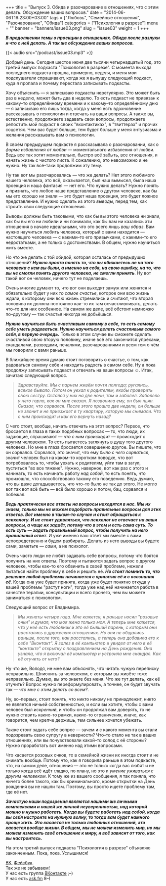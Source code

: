+++
title = "Выпуск 3. Обида и разочарование в отношениях, что с этим делать. Обсуждение ваших вопросов."
date = "2014-06-06T16:23:00+03:00"
tags = ["Любовь", "Семейные отношения", "Разочарование", "Обида"]
categories = ["Психология в разрезе"]
menu = ""
banner = "banners/issue03.png"
slug = "issue03"
weight = 1
+++

***В продолжении темы о проекции в отношениях. Обида после разлуки и что с ней делать. А так же обсуждение ваших вопросов.***

{{< audio src="/podcast/issue03.mp3" >}}

Добрый день. Сегодня шестое июня две тысячи четырнадцатый год, это третий выпуск подкаста "Психология в разрезе". С момента выхода последнего подкаста прошла, примерно, неделя, и меня мои подслушатели спрашивают, когда же я выпущу следующий подкаст, куда я пропала и почему перестала записывать подкасты.

Хочу объяснить — я записываю подкасты нерегулярно. Это может быть раз в неделю, может быть два в неделю. То есть подкаст не привязан к какому–то определённому времени и к какому–то определённому дню — я записываю его лишь тогда, когда у меня есть вдохновение рассказывать о психологии и отвечать на ваши вопросы. А также вы, естественно, продолжаете задавать свои вопросы, продолжаете репостить мой подкаст в своих "вконтактиках", в "твиттерах" и прочих соцсетях. Чем вас будет больше, тем будет больше у меня энтузиазма и желания рассказывать вам о психологии.
<!--more-->

В своём предыдущем подкасте я рассказывала о разочаровании, как о *форме избавления от любви* — моментального избавления от любви. Ведь все так хотят моментально, быстро всё забыть, все отношения, и начать жизнь с чистого листа. К сожалению, это невозможно и не нужно. Ну так всё–таки продолжим эту тему.

Ну так вот мы разочаровались — что же делать? Нет этого любимого нашего человека, это всё, оказывается, был наш вымысел, была наша проекция и наша фантазия — нет его. Что нужно делать? Нужно понять и признать, что любое наше представление о другом человеке, как бы мы его хорошо ни знали — это будет наша проекция, это будет ложное представление. И нужно сделать из этого *выводы*, перед тем, как строить свои следующие отношения.

Выводы должны быть таковыми, что как бы вы этого человека ни знали, как бы вы его ни любили и ни понимали, как бы вам ни казались эти отношения в начале идеальными, что это всего лишь *ваш образ*. Вам нужно научиться любить человека, который с вами находится — настоящего человека — с какими–то его привычками, с какими–то его недостатками, а не только с достоинствами. В общем, нужно научиться жить вместе.

Но что же делать с той обидой, которая осталась от предыдущих отношений? ***Нужно просто понять то, что вы обижаетесь не на того человека с кем вы были, а именно на себя, на свою ошибку, на то, что вы не смогли понять другого человека, не смогли принять***. Ну вот такой вот он человек, ничего тут не поделаешь.

Очень многие думают то, что вот они выходят замуж или женятся и обязательно будет у них *то самое счастье*, которое они всю жизнь ждали, к которому они всю жизнь стремились и считают, что вторая половина их должна постоянно как–то их там осчастливливать, делать что–то для них особенное. На самом же деле, всё обстоит немножко по–другому — так счастья никогда не добьёшься. 

***Нужно научиться быть счастливым самому в себе, то есть самому себе уметь радоваться. Нужно научиться делать счастливым самого себя, в первую очередь.*** Только в этом случае вы сможете сделать счастливой свою вторую половину, иначе всё это закончится упрёками, скандалами, разводами, печалями, разочарованиями и всем тем о чём мы говорили с вами раньше.

В ближайшее время думаю стоит поговорить о счастье, о том, как радоваться самому себе и находить радость в самом себе. Ну а пока продолжу записывать подкаст и отвечать на ваши вопросы ☺. Итак, зачитаю следующий вопрос.

>*Здравствуйте. Мы с парнем живём почти полгода; ругались, всякое бывало. Потом он уехал к родителям, якобы проверить свою сестру. Остался у них на две ночи, там и заболел. Заболело у него горло, как он мне сказал. Я позвонила ему, он был пьян. Сказал, что сорвался. После этого прошло две недели, он больше не звонит и не приезжает в ту квартиру, которую мы снимали. Что с ним происходит и как его вернуть назад?*

С чего стоит, вообще, начать отвечать на этот вопрос? Первое, что бросается в глаза в таких подобных вопросах — то, что люди, их задающие, спрашивают — *что с ним происходит* — происходит с другим человеком. То есть пытаетесь заглянуть в душу того другого человека. Но мне в глаза бросается совершенно другое. Вы пишете, что он сорвался. Сорвался, это значит, что ему *было с чего сорваться*, значит человек был на каком–то коротком поводке, что вот потребовалось то, чтобы уехать к родителям, уйти там в загул, пуститься "во все тяжкие". Нужно, наверное, вот как раз с этого и начинать, то есть начинать работу *над собой*, то есть понять, что произошло, что способствовало такому его поведению. Ведь думаю, что вы даже догадываетесь, что что–то было не так до этого. Не могло вот так вот всё быть — всё было хорошо и потом, бац, сорвался и побежал.

***Ведь практически все ответы на вопросы находятся в нас. Мы их знаем, только мы не можем подобрать правильные вопросы для этих ответов. Вот именно в таком–то случае и стоит обращаться к психологу. И не стоит удивляться, что психолог не отвечает на ваши вопросы, а чаще их задаёт, потому что в этом и есть сама суть. То есть суть — задать правильный вопрос, чтобы получить на него правильный ответ***. И уже именно ваш ответ мы вместе с вами непосредственно и будем разбирать. Делать из него выводы вы будете сами, заметьте — *сами*, а не психолог.

Очень часто люди не любят задавать себе вопросы, потому что боятся получить на них ответы. Поэтому и пытаются задать вопрос о другом человеке, чтобы как–то его обвинить в своей проблеме, нежели пытаться найти проблему в себе и решить её. ***Но стоит помнить то, что решение любой проблемы начинается с принятия её и с осознания её***. Когда она уже будет принята, когда уже будет понятно откуда у вашей проблемы "растут ноги", тогда уже над ней начинается работа в качестве терапии, консультации и всего прочего, чем вы можете заниматься с психологом.

Следующий вопрос от Владимира.

>*Мы женаты четыре года. Мне кажется, я раньше носил "розовые очки" и думал, что моя жена только моя. А теперь мне кажется, что у неё есть любовник и это её бывший парень, с которым они расстались в дружеских отношениях. Но они не общались раньше, после того, как расстались, а теперь она добавила его к себе "Вконтакт". Я залез в её компьютер и увидел от него в её "контакте" открытку с поздравлением на День рождения. Она узнала, что я включал её компьютер и устроила мне скандал. Как её отучить от него?*

Ну что же, Володя, не мне вам объяснять, что читать чужую переписку неправильно. Шпионить за человеком, с которым вы живёте тоже неправильно. Думаю, вы это знаете без меня. Что же тут делать, как её отучить? Вопрос нужно переформулировать, а точнее, он будет звучать так — *что мне с этим делать со всем?*.

Ну, во–первых, стоит понять, что никто никому не принадлежит, никто не является ничьей собственностью, и если вы хотите, чтобы с вами человек был *искренний*, и чтобы он продолжал вам доверять, то не нужно ставить какие–то рамки, какие–то ограничения, иначе, как говорится, чем крепче держишь, тем сильнее хочется убежать.

Также стоит задать себе вопрос — зачем и с какого момента вы стали подозревать свою супругу в неверности? Что–то стало не так в ваших отношениях, или вы почувствовали какой–то холод с её стороны? Нужно проработать вот именно над этими вопросами.

Что касается розовых очков, то в семейной жизни их иногда стоит и не снимать вообще. Потому что, как я говорила раньше в этом подкасте, что, на самом деле, отношения — это не только когда вас любят и не только когда всё идёт гладко, по плану, но это и *умение уживаться с другим человеком*. К тому же из вашего сообщения, я так поняла, что ничего более такого, как бы криминального, кроме открытки на День рождения вы не нашли там. Поэтому, вы просто ищете проблему там, где её нет.

***Зачастую наши подозрения являются нашими же личными комплексами и нашей же личной неуверенностью, над которой можно и нужно работать. Когда вы будете работать над собой, когда вы себя настроите на нужную волну, то тогда вам будет намного проще жить. Это касается не только любовных отношений, это касается вообще жизни. В общем, мы не можем изменить мир, но мы можем изменить своё отношение к миру, и всё зависит от того, как вы настроитесь.***

На этом третий выпуск подкаста "Психология в разрезе" объявляю законченным. Пока, пока. Услышимся!


<a href="https://vk.com/sunnybunnyf">ВК</a>, <a href="https://www.facebook.com/SunnyBunnyF">Фейсбук</a>.<br>
Так же не забываем!<br>
У нас есть группа <a href="https://vk.com/fpsiholog">ВКонтакте</a> ;–)<br>
У нас есть <a href="http://ask.fm/fpsiholog">ask.fm</a> 8–)